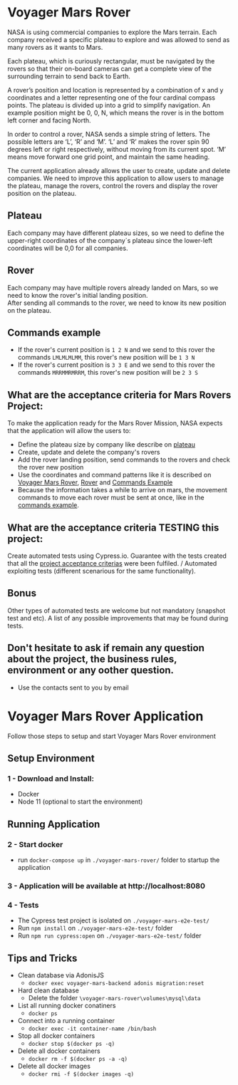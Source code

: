 # Voyager Mars Rover

NASA is using commercial companies to explore the Mars terrain. Each company received a specific plateau to explore and was allowed to send as many rovers as it wants to Mars.

Each plateau, which is curiously rectangular, must be navigated by the rovers so that their on-board cameras can get a complete view of the surrounding terrain to send back to Earth.

A rover’s position and location is represented by a combination of x and y coordinates and a letter representing one of the four cardinal compass points. The plateau is divided up into a grid to simplify navigation. An example position might be 0, 0, N, which means the rover is in the bottom left corner and facing North.

In order to control a rover, NASA sends a simple string of letters. The possible letters are ‘L’, ‘R’ and ‘M’. ‘L’ and ‘R’ makes the rover spin 90 degrees left or right respectively, without moving from its current spot. ‘M’ means move forward one grid point, and maintain the same heading.

The current application already allows the user to create, update and delete companies. We need to improve this application to allow users to manage the plateau, manage the rovers, control the rovers and display the rover position on the plateau.

## Plateau

Each company may have different plateau sizes, so we need to define the upper-right coordinates of the company`s plateau since the lower-left coordinates will be 0,0 for all companies.

## Rover

Each company may have multiple rovers already landed on Mars, so we need to know the rover's initial landing position.\
After sending all commands to the rover, we need to know its new position on the plateau.

## Commands example
- If the rover's current position is `1 2 N` and we send to this rover the commands `LMLMLMLMM`, this rover's new position will be `1 3 N`
- If the rover's current position is `3 3 E` and we send to this rover the commands `MRRMMRMRRM`, this rover's new position will be `2 3 S`

## What are the acceptance criteria for Mars Rovers Project:

To make the application ready for the Mars Rover Mission, NASA expects that the application will allow the users to:
- Define the plateau size by company like describe on [plateau](#plateau)
- Create, update and delete the company's rovers
- Add the rover landing position, send commands to the rovers and check the rover new position
- Use the coordinates and command patterns like it is described on [Voyager Mars Rover](#voyager-mars-rover), [Rover](#rover) and [Commands Example](#commands-example)
- Because the information takes a while to arrive on mars, the movement commands to move each rover must be sent at once, like in the [commands example](#commands-example).

## What are the acceptance criteria TESTING this project:

 Create automated tests using Cypress.io.
 Guarantee with the tests created that all the [project acceptance criterias](#what-are-the-acceptance-criteria-for-mars-rovers-project) were been fulfiled. /
 Automated exploiting tests (different scenarious for the same functionality).

## Bonus
 Other types of automated tests are welcome but not mandatory (snapshot test and etc).
 A list of any possible improvements that may be found during tests.



## Don't hesitate to ask if remain any question about the project, the business rules, environment or any oother question.
- Use the contacts sent to you by email

# Voyager Mars Rover Application

Follow those steps to setup and start Voyager Mars Rover environment

## Setup Environment

### 1 - Download and Install:
- Docker
- Node 11 (optional to start the environment)

## Running Application

### 2 - Start docker
- run `docker-compose up` in `./voyager-mars-rover/` folder to startup the application

### 3 - Application will be available at http://localhost:8080

### 4 - Tests
- The Cypress test project is isolated on `./voyager-mars-e2e-test/`
- Run `npm install` on `./voyager-mars-e2e-test/` folder
- Run `npm run cypress:open` on `./voyager-mars-e2e-test/` folder

## Tips and Tricks
- Clean database via AdonisJS
  - `docker exec voyager-mars-backend adonis migration:reset`
- Hard clean database 
  - Delete the folder `\voyager-mars-rover\volumes\mysql\data`
- List all running docker conatiners
  - `docker ps`
- Connect into a running container
  - `docker exec -it container-name /bin/bash`
- Stop all docker containers
  - `docker stop $(docker ps -q)`
- Delete all docker containers
  - `docker rm -f $(docker ps -a -q)`
- Delete all docker images
  - `docker rmi -f $(docker images -q)`